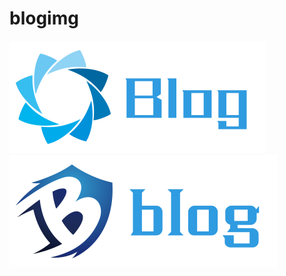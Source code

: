 # blogimg
![image](https://github.com/ht123456a/blogimg/blob/master/images/1559742268493.png)
![image](https://github.com/ht123456a/blogimg/blob/master/images/20190604215438169.png)
